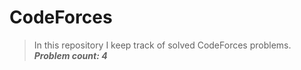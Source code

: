 # CodeForces

>In this repository I keep track of solved CodeForces problems. <br>
***Problem count: 4***
